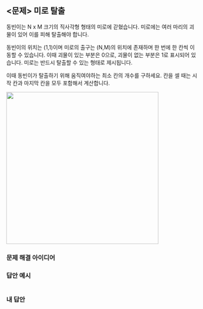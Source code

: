 ## <문제> 미로 탈출
동빈이는 N x M 크기의 직사각형 형태의 미로에 갇혔습니다. 미로에는 여러 마리의 괴물이 있어 이를 피해 
탈출해야 합니다. 

동빈이의 위치는 (1,1)이며 미로의 출구는 (N,M)의 위치에 존재하며 한 번에 한 칸씩 이동할 수 있습니다. 
이때 괴물이 있는 부분은 0으로, 괴물이 없는 부분은 1로 표시되어 있습니다. 미로는 반드시 탈출할 수 있는 
형태로 제시됩니다.

이때 동빈이가 탈출하기 위해 움직여야하는 최소 칸의 개수를 구하세요. 칸을 셀 때는 시작 칸과 마지막 칸을 
모두 포함해서 계산합니다.

<img src=https://user-images.githubusercontent.com/62216628/161423148-d6bed67f-80e1-42d8-afce-3aae6dc8194c.png width=400px></img>

### 문제 해결 아이디어


### 답안 예시
```

```

### 내 답안
```

```

